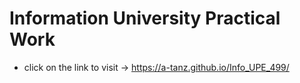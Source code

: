 # Information University Practical Work 
* click on the link to visit -> https://a-tanz.github.io/Info_UPE_499/
